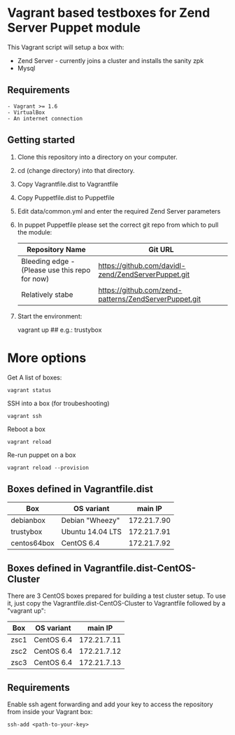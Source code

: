 Vagrant based testboxes for Zend Server Puppet module
=====================================================

This Vagrant script will setup a box with:
 - Zend Server - currently joins a cluster and installs the sanity zpk
 - Mysql


Requirements
------------

    - Vagrant >= 1.6
    - VirtualBox
    - An internet connection


Getting started
---------------

1. Clone this repository into a directory on your computer.
2. cd (change directory) into that directory. 
3. Copy Vagrantfile.dist to Vagrantfile
4. Copy Puppetfile.dist to Puppetfile 
5. Edit data/common.yml and enter the required Zend Server parameters
6. In puppet Puppetfile please set the correct git repo from which to pull the module:

    | Repository Name   | Git URL|
    |-------------------|--------|
    | Bleeding edge - (Please use this repo for now) | https://github.com/davidl-zend/ZendServerPuppet.git |
    | Relatively stabe | https://github.com/zend-patterns/ZendServerPuppet.git|

7. Start the environment:

    vagrant up <boxname> ## e.g.: trustybox


# More options
Get A list of boxes:

    vagrant status

SSH into a box (for troubeshooting)

    vagrant ssh
    
Reboot a box
    
    vagrant reload
    
Re-run puppet on a box
    
    vagrant reload --provision

Boxes defined in Vagrantfile.dist
---------------------------------

| Box         | OS variant       | main IP       |
|-------------|------------------|---------------|
| debianbox   | Debian "Wheezy"  | 172.21.7.90   |
| trustybox   | Ubuntu 14.04 LTS | 172.21.7.91   |
| centos64box | CentOS 6.4       | 172.21.7.92   |

Boxes defined in Vagrantfile.dist-CentOS-Cluster
------------------------------------------------

There are 3 CentOS boxes prepared for building a test cluster setup. To use it, just copy the Vagrantfile.dist-CentOS-Cluster to Vagrantfile followed by a "vagrant up":

| Box         | OS variant       | main IP       |
|-------------|------------------|---------------|
| zsc1        | CentOS 6.4       | 172.21.7.11   |
| zsc2        | CentOS 6.4       | 172.21.7.12   |
| zsc3        | CentOS 6.4       | 172.21.7.13   |

Requirements
------------

Enable ssh agent forwarding and add your key to access the repository from inside your Vagrant box:

    ssh-add <path-to-your-key>



